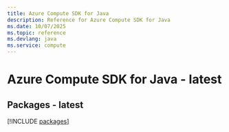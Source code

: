 ```yaml
---
title: Azure Compute SDK for Java
description: Reference for Azure Compute SDK for Java
ms.date: 10/07/2025
ms.topic: reference
ms.devlang: java
ms.service: compute
---
```

# Azure Compute SDK for Java - latest
## Packages - latest
[!INCLUDE [packages](compute-index.md)]